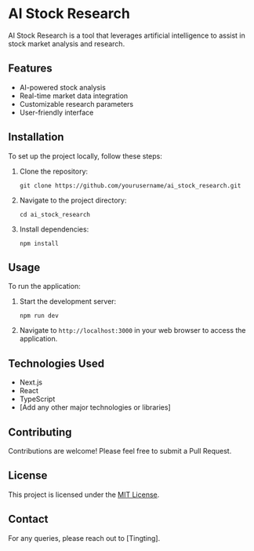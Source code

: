 # AI Stock Research

AI Stock Research is a tool that leverages artificial intelligence to assist in stock market analysis and research.

## Features

- AI-powered stock analysis
- Real-time market data integration
- Customizable research parameters
- User-friendly interface

## Installation

To set up the project locally, follow these steps:

1. Clone the repository:
   ```
   git clone https://github.com/yourusername/ai_stock_research.git
   ```
2. Navigate to the project directory:
   ```
   cd ai_stock_research
   ```
3. Install dependencies:
   ```
   npm install
   ```

## Usage

To run the application:

1. Start the development server:
   ```
   npm run dev
   ```
2. Navigate to `http://localhost:3000` in your web browser to access the application.

## Technologies Used

- Next.js
- React
- TypeScript
- [Add any other major technologies or libraries]

## Contributing

Contributions are welcome! Please feel free to submit a Pull Request.

## License

This project is licensed under the [MIT License](LICENSE).

## Contact

For any queries, please reach out to [Tingting].
